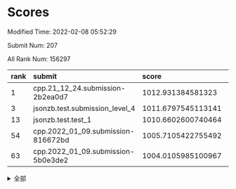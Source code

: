 # Scores

Modified Time: 2022-02-08 05:52:29

Submit Num: 207

All Rank Num: 156297

| rank |               submit               |       score        |       sigma        | pk_num |
| :--- | :--------------------------------- | :----------------- | :----------------- | :----- |
| 1    | cpp.21_12_24.submission-2b2ea0d7   | 1012.931384581323  | 0.8436182722325113 | 3020   |
| 3    | jsonzb.test.submission_level_4     | 1011.6797545113141 | 0.7820334768831512 | 3018   |
| 13   | jsonzb.test.test_1                 | 1010.6602600740464 | 0.7753833457361697 | 3020   |
| 54   | cpp.2022_01_09.submission-816672bd | 1005.7105422755492 | 0.7116078769278592 | 3021   |
| 63   | cpp.2022_01_09.submission-5b0e3de2 | 1004.0105985100967 | 0.7171825672172277 | 3018   |


<details>
<summary>全部</summary>

| rank |                 submit                 |       score        |       sigma        | pk_num |
| :--- | :------------------------------------- | :----------------- | :----------------- | :----- |
| 1    | cpp.21_12_24.submission-2b2ea0d7       | 1012.931384581323  | 0.8436182722325113 | 3020   |
| 2    | gobigger.level_3.submission_level_3_18 | 1012.520605413609  | 0.8065526208899857 | 3021   |
| 3    | jsonzb.test.submission_level_4         | 1011.6797545113141 | 0.7820334768831512 | 3018   |
| 4    | gobigger.level_3.submission_level_3_8  | 1011.4031249275328 | 0.7960208453550242 | 3020   |
| 5    | gobigger.level_3.submission_level_3_30 | 1011.302085695142  | 0.7950458562666209 | 3017   |
| 6    | gobigger.level_3.submission_level_3_6  | 1011.0978384690213 | 0.7608973543228295 | 3023   |
| 7    | gobigger.level_3.submission_level_3_35 | 1011.014235591912  | 0.7611194466715345 | 3024   |
| 8    | gobigger.level_3.submission_level_3_33 | 1010.8823248013526 | 0.7666021802040149 | 3024   |
| 9    | gobigger.level_3.submission_level_3_3  | 1010.8403345627702 | 0.785610979592437  | 3023   |
| 10   | gobigger.level_3.submission_level_3_23 | 1010.7686025733859 | 0.7777221892806191 | 3021   |
| 11   | gobigger.level_3.submission_level_3_4  | 1010.752065211938  | 0.7551175505770239 | 3020   |
| 12   | gobigger.level_3.submission_level_3_20 | 1010.6980212310901 | 0.778037395917932  | 3019   |
| 13   | jsonzb.test.test_1                     | 1010.6602600740464 | 0.7753833457361697 | 3020   |
| 14   | gobigger.level_3.submission_level_3_48 | 1010.603648188021  | 0.7422870316689755 | 3024   |
| 15   | gobigger.level_3.submission_level_3_49 | 1010.4625341324595 | 0.7650255556045639 | 3020   |
| 16   | gobigger.level_3.submission_level_3_28 | 1010.4439575719812 | 0.7724399015434782 | 3016   |
| 17   | gobigger.level_3.submission_level_3_37 | 1010.3298506534243 | 0.7694441671443124 | 3019   |
| 18   | gobigger.level_3.submission_level_3_29 | 1010.3257823534321 | 0.7800857605849066 | 3017   |
| 19   | gobigger.level_3.submission_level_3_12 | 1010.1210460772818 | 0.7556056241181763 | 3017   |
| 20   | gobigger.level_3.submission_level_3_26 | 1010.1188428754382 | 0.7690814218950647 | 3019   |
| 21   | gobigger.level_3.submission_level_3_27 | 1010.0774181517587 | 0.7477709213635083 | 3016   |
| 22   | gobigger.level_3.submission_level_3_11 | 1010.0450560390861 | 0.7552080078153525 | 3020   |
| 23   | gobigger.level_3.submission_level_3_40 | 1010.0156188977735 | 0.756601764362019  | 3023   |
| 24   | gobigger.level_3.submission_level_3_31 | 1009.9873090551037 | 0.7467385277627587 | 3021   |
| 25   | gobigger.level_3.submission_level_3_39 | 1009.9708247981932 | 0.7625789742139224 | 3027   |
| 26   | gobigger.level_3.submission_level_3_10 | 1009.9238748165219 | 0.7451434277078532 | 3022   |
| 27   | gobigger.level_3.submission_level_3_24 | 1009.9212703930735 | 0.7759849637098435 | 3020   |
| 28   | gobigger.level_3.submission_level_3_42 | 1009.9095878807407 | 0.7538989854448832 | 3015   |
| 29   | gobigger.level_3.submission_level_3_46 | 1009.8990403236519 | 0.7643974160842972 | 3021   |
| 30   | gobigger.level_3.submission_level_3_2  | 1009.7795503079037 | 0.7691300702389283 | 3025   |
| 31   | gobigger.level_3.submission_level_3_0  | 1009.7738300964724 | 0.7779062172472578 | 3020   |
| 32   | gobigger.level_3.submission_level_3_7  | 1009.7548888994351 | 0.7621933917305409 | 3027   |
| 33   | gobigger.level_3.submission_level_3_16 | 1009.6989724477955 | 0.7696916941632238 | 3014   |
| 34   | gobigger.level_3.submission_level_3_47 | 1009.6857753443902 | 0.7623650902914941 | 3019   |
| 35   | gobigger.level_3.submission_level_3_17 | 1009.638989150374  | 0.7623390594695271 | 3022   |
| 36   | gobigger.level_3.submission_level_3_13 | 1009.5802479364644 | 0.7479739903618166 | 3021   |
| 37   | gobigger.level_3.submission_level_3_14 | 1009.5052446286007 | 0.7454212206883543 | 3019   |
| 38   | gobigger.level_3.submission_level_3_43 | 1009.4565389629369 | 0.7508897746144355 | 3020   |
| 39   | gobigger.level_3.submission_level_3_19 | 1009.3731529142274 | 0.7579574915583017 | 3018   |
| 40   | gobigger.level_3.submission_level_3_41 | 1009.3419684255798 | 0.7305043611081793 | 3023   |
| 41   | gobigger.level_3.submission_level_3_32 | 1009.3043428490389 | 0.7577446672684413 | 3018   |
| 42   | gobigger.level_3.submission_level_3_34 | 1009.2016021898638 | 0.7452439444264267 | 3021   |
| 43   | gobigger.level_3.submission_level_3_25 | 1009.1770056124739 | 0.7535254163044659 | 3025   |
| 44   | gobigger.level_3.submission_level_3_9  | 1009.1322156243328 | 0.7613244609964479 | 3022   |
| 45   | gobigger.level_3.submission_level_3_36 | 1009.1165188525011 | 0.762773874310264  | 3016   |
| 46   | gobigger.level_3.submission_level_3_1  | 1009.0910433557284 | 0.7804039654956041 | 3017   |
| 47   | gobigger.level_3.submission_level_3_22 | 1009.0235864354412 | 0.7536947838104934 | 3017   |
| 48   | gobigger.level_3.submission_level_3_5  | 1008.9604605887934 | 0.7378372026986979 | 3021   |
| 49   | gobigger.level_3.submission_level_3_38 | 1008.833008647066  | 0.7543345040462249 | 3018   |
| 50   | gobigger.level_3.submission_level_3_44 | 1008.7959045908201 | 0.7568318050643458 | 3021   |
| 51   | gobigger.level_3.submission_level_3_15 | 1008.5716326822001 | 0.7635189035978547 | 3018   |
| 52   | gobigger.level_3.submission_level_3_45 | 1008.2064881424631 | 0.7521399833836155 | 3018   |
| 53   | gobigger.level_3.submission_level_3_21 | 1007.4848818108275 | 0.7248361707762091 | 3018   |
| 54   | cpp.2022_01_09.submission-816672bd     | 1005.7105422755492 | 0.7116078769278592 | 3021   |
| 55   | gobigger.level_1.submission_level_1_29 | 1004.7946698453345 | 0.7339698220099001 | 3019   |
| 56   | gobigger.level_1.submission_level_1_22 | 1004.7159325938211 | 0.7193430761953383 | 3023   |
| 57   | gobigger.level_1.submission_level_1_47 | 1004.6343333044077 | 0.7207621661302451 | 3022   |
| 58   | gobigger.level_1.submission_level_1_25 | 1004.5359650656022 | 0.7197313962641977 | 3021   |
| 59   | gobigger.level_1.submission_level_1_30 | 1004.341625624328  | 0.7278773487108336 | 3016   |
| 60   | gobigger.level_1.submission_level_1_37 | 1004.3381223665131 | 0.7275802884470481 | 3023   |
| 61   | gobigger.level_1.submission_level_1_2  | 1004.2728006990997 | 0.7215920526727624 | 3021   |
| 62   | gobigger.level_1.submission_level_1_26 | 1004.1331029103258 | 0.7192741497591026 | 3016   |
| 63   | cpp.2022_01_09.submission-5b0e3de2     | 1004.0105985100967 | 0.7171825672172277 | 3018   |
| 64   | gobigger.level_1.submission_level_1_39 | 1003.9825603579161 | 0.7169393710391447 | 3015   |
| 65   | gobigger.level_1.submission_level_1_19 | 1003.9592856551394 | 0.7205601269811553 | 3021   |
| 66   | gobigger.level_1.submission_level_1_42 | 1003.8439996797824 | 0.7212553186443272 | 3022   |
| 67   | gobigger.level_1.submission_level_1_49 | 1003.8434582741008 | 0.7135937237143308 | 3019   |
| 68   | gobigger.level_1.submission_level_1_20 | 1003.8302662582324 | 0.7116523875297486 | 3021   |
| 69   | gobigger.level_1.submission_level_1_12 | 1003.8239250288915 | 0.7166495929372796 | 3021   |
| 70   | gobigger.level_1.submission_level_1_41 | 1003.7067964428501 | 0.7074798956609714 | 3020   |
| 71   | gobigger.level_1.submission_level_1_5  | 1003.6940504485719 | 0.7202611651360026 | 3018   |
| 72   | gobigger.level_1.submission_level_1_34 | 1003.649180606235  | 0.7065264067002021 | 3020   |
| 73   | gobigger.level_1.submission_level_1_24 | 1003.6267036719717 | 0.7210386547957657 | 3021   |
| 74   | gobigger.level_1.submission_level_1_8  | 1003.5805999250925 | 0.7148529830768272 | 3016   |
| 75   | gobigger.level_1.submission_level_1_31 | 1003.5729856963103 | 0.7156176656097217 | 3023   |
| 76   | gobigger.level_1.submission_level_1_4  | 1003.5603965461048 | 0.727072591434125  | 3025   |
| 77   | gobigger.level_1.submission_level_1_6  | 1003.4506494272235 | 0.7194096249324665 | 3020   |
| 78   | gobigger.level_1.submission_level_1_21 | 1003.3773549905486 | 0.719576003067851  | 3018   |
| 79   | gobigger.level_1.submission_level_1_18 | 1003.3595777756034 | 0.7156125697463817 | 3019   |
| 80   | gobigger.level_1.submission_level_1_14 | 1003.3385494860954 | 0.7034710551004054 | 3015   |
| 81   | gobigger.level_1.submission_level_1_13 | 1003.2809518894136 | 0.7072688693325926 | 3021   |
| 82   | gobigger.level_1.submission_level_1_17 | 1003.2710263273194 | 0.7230402099538089 | 3019   |
| 83   | gobigger.level_1.submission_level_1_28 | 1003.2172925942662 | 0.7179296670566001 | 3018   |
| 84   | gobigger.level_1.submission_level_1_35 | 1003.1815825104532 | 0.7269205545509287 | 3018   |
| 85   | gobigger.level_1.submission_level_1_0  | 1003.1575207411895 | 0.703573630191799  | 3023   |
| 86   | gobigger.level_1.submission_level_1_7  | 1003.1230101406171 | 0.718785447839979  | 3021   |
| 87   | gobigger.level_1.submission_level_1_16 | 1003.083356033001  | 0.7139854431887941 | 3022   |
| 88   | gobigger.level_1.submission_level_1_43 | 1003.0616393646195 | 0.7179793529146233 | 3020   |
| 89   | gobigger.level_1.submission_level_1_44 | 1003.0310385135208 | 0.7175078970057627 | 3020   |
| 90   | gobigger.level_1.submission_level_1_15 | 1002.979987527758  | 0.7058290090981207 | 3023   |
| 91   | gobigger.level_1.submission_level_1_40 | 1002.965271750283  | 0.7087678846678791 | 3025   |
| 92   | gobigger.level_1.submission_level_1_33 | 1002.913446338862  | 0.7173584834775731 | 3017   |
| 93   | gobigger.level_1.submission_level_1_3  | 1002.9048963386712 | 0.7130224084731306 | 3020   |
| 94   | gobigger.level_1.submission_level_1_23 | 1002.8919887082349 | 0.7099430634986252 | 3021   |
| 95   | gobigger.level_1.submission_level_1_1  | 1002.8332429967256 | 0.7112465671598537 | 3022   |
| 96   | gobigger.level_1.submission_level_1_11 | 1002.7936385355866 | 0.7153151926740687 | 3020   |
| 97   | gobigger.level_1.submission_level_1_10 | 1002.7393743775003 | 0.7112464828308573 | 3020   |
| 98   | gobigger.level_1.submission_level_1_48 | 1002.6975303410883 | 0.7056950727548041 | 3025   |
| 99   | gobigger.level_1.submission_level_1_9  | 1002.6518930168063 | 0.7242351669288238 | 3027   |
| 100  | gobigger.level_1.submission_level_1_32 | 1002.4618294019176 | 0.7221004965984484 | 3023   |
| 101  | gobigger.level_1.submission_level_1_45 | 1002.411935737258  | 0.7137569220925145 | 3020   |
| 102  | gobigger.level_1.submission_level_1_27 | 1002.3614442593046 | 0.7076293739615465 | 3020   |
| 103  | gobigger.level_1.submission_level_1_46 | 1002.2114539648677 | 0.7058988980745813 | 3019   |
| 104  | gobigger.level_1.submission_level_1_38 | 1001.7606066325272 | 0.7087215551685068 | 3019   |
| 105  | gobigger.level_1.submission_level_1_36 | 1001.2125085872686 | 0.7075862864064917 | 3020   |
| 106  | gobigger.random.submission_random_41   | 997.2134678101363  | 0.7068859913482218 | 3014   |
| 107  | gobigger.random.submission_random_26   | 997.1807495390785  | 0.6993903749682515 | 3024   |
| 108  | gobigger.random.submission_random_22   | 997.1087074293487  | 0.7082018602173747 | 3017   |
| 109  | gobigger.random.submission_random_44   | 997.0928511357323  | 0.709160299727692  | 3024   |
| 110  | gobigger.random.submission_random_38   | 996.8494805480991  | 0.7129155563364608 | 3021   |
| 111  | gobigger.random.submission_random_35   | 996.7240164913976  | 0.7027774905575553 | 3017   |
| 112  | gobigger.random.submission_random_40   | 996.6346805951956  | 0.7281309089157031 | 3020   |
| 113  | gobigger.random.submission_random_43   | 996.5917938622861  | 0.7117503451258315 | 3020   |
| 114  | gobigger.random.submission_random_29   | 996.5460987826883  | 0.7180411265387063 | 3024   |
| 115  | gobigger.random.submission_random_1    | 996.487264040948   | 0.7061033949513308 | 3020   |
| 116  | gobigger.random.submission_random_34   | 996.4457457520317  | 0.7078560408319099 | 3022   |
| 117  | gobigger.random.submission_random_13   | 996.4387960998112  | 0.7044784124104193 | 3024   |
| 118  | gobigger.random.submission_random_48   | 996.4376850396809  | 0.7203980262623905 | 3021   |
| 119  | gobigger.random.submission_random_45   | 996.3399647048882  | 0.7145006622108709 | 3019   |
| 120  | gobigger.random.submission_random_46   | 996.3274739061472  | 0.7150071060612305 | 3015   |
| 121  | gobigger.random.submission_random_20   | 996.2995964654575  | 0.7175201237203483 | 3023   |
| 122  | gobigger.random.submission_random_21   | 996.2959511653751  | 0.7098110220541136 | 3020   |
| 123  | gobigger.random.submission_random_32   | 996.1924610299359  | 0.7127757685072464 | 3018   |
| 124  | gobigger.random.submission_random_12   | 996.1818867059282  | 0.7135982987200719 | 3022   |
| 125  | gobigger.random.submission_random_28   | 996.1566974982064  | 0.7030323035208398 | 3022   |
| 126  | gobigger.random.submission_random_25   | 996.1243898466658  | 0.7108433209186857 | 3019   |
| 127  | gobigger.random.submission_random_2    | 995.9811857938392  | 0.7198022030224088 | 3024   |
| 128  | gobigger.random.submission_random_42   | 995.9713001001764  | 0.7061564314758964 | 3020   |
| 129  | gobigger.random.submission_random_39   | 995.9453404060151  | 0.7119527154607165 | 3028   |
| 130  | gobigger.random.submission_random_15   | 995.9413545423531  | 0.7101738277204068 | 3022   |
| 131  | gobigger.random.submission_random_8    | 995.9080035413581  | 0.7064133901103258 | 3020   |
| 132  | gobigger.random.submission_random_10   | 995.8481599740172  | 0.709828542251996  | 3021   |
| 133  | gobigger.random.submission_random_19   | 995.749780499096   | 0.7131458931183124 | 3018   |
| 134  | gobigger.random.submission_random_3    | 995.7256041475337  | 0.7247185462316899 | 3022   |
| 135  | gobigger.random.submission_random_16   | 995.7193521479721  | 0.7158688561434418 | 3019   |
| 136  | gobigger.random.submission_random_4    | 995.6867940294574  | 0.7095456960755454 | 3017   |
| 137  | gobigger.random.submission_random_9    | 995.6646238713631  | 0.7129292215582728 | 3015   |
| 138  | gobigger.random.submission_random_17   | 995.5472480932453  | 0.7125488347551103 | 3024   |
| 139  | gobigger.random.submission_random_47   | 995.5285833414957  | 0.7082319942706893 | 3023   |
| 140  | gobigger.random.submission_random_23   | 995.4752251809876  | 0.7127594738757244 | 3017   |
| 141  | gobigger.random.submission_random_33   | 995.4629991512761  | 0.7156784220619687 | 3019   |
| 142  | gobigger.random.submission_random_30   | 995.401148576616   | 0.7111282861042417 | 3020   |
| 143  | gobigger.random.submission_random_18   | 995.2703908197665  | 0.7221129769200423 | 3025   |
| 144  | gobigger.random.submission_random_5    | 995.2642252203003  | 0.7073416952334842 | 3022   |
| 145  | gobigger.random.submission_random_14   | 995.2557221719084  | 0.7028699165584689 | 3020   |
| 146  | gobigger.random.submission_random_11   | 995.2391380350119  | 0.7055010939939201 | 3021   |
| 147  | gobigger.random.submission_random_6    | 995.2286951625827  | 0.7042418646652516 | 3017   |
| 148  | gobigger.random.submission_random_0    | 995.1464119308156  | 0.7204962038154646 | 3027   |
| 149  | gobigger.random.submission_random_49   | 995.0985175403682  | 0.7168113490767034 | 3023   |
| 150  | gobigger.random.submission_random_24   | 995.0028478066822  | 0.7082540407829826 | 3022   |
| 151  | gobigger.random.submission_random_31   | 994.9394765759661  | 0.7146556581293845 | 3016   |
| 152  | gobigger.random.submission_random_36   | 994.9307008051321  | 0.715889929710304  | 3024   |
| 153  | gobigger.random.submission_random_37   | 994.8950780540667  | 0.7054656827563323 | 3025   |
| 154  | gobigger.random.submission_random_7    | 994.5087241405603  | 0.7280593739846893 | 3019   |
| 155  | gobigger.random.submission_random_27   | 994.2942164396216  | 0.7177870908993238 | 3020   |
| 156  | gobigger.level_2.submission_level_2_30 | 993.8832492903276  | 0.7337567953574728 | 3021   |
| 157  | gobigger.level_2.submission_level_2_12 | 993.8103556457969  | 0.7473354762080743 | 3021   |
| 158  | gobigger.level_2.submission_level_2_10 | 993.5097680383744  | 0.7235150036844613 | 3014   |
| 159  | gobigger.level_2.submission_level_2_42 | 993.367094983565   | 0.7365691887313752 | 3020   |
| 160  | gobigger.level_2.submission_level_2_33 | 993.3562043730933  | 0.7404878778059539 | 3019   |
| 161  | gobigger.level_2.submission_level_2_18 | 993.1616296973294  | 0.737414414437003  | 3022   |
| 162  | gobigger.level_2.submission_level_2_14 | 993.0934070576087  | 0.731460396558377  | 3021   |
| 163  | gobigger.level_2.submission_level_2_5  | 993.0882550627971  | 0.7310938450329802 | 3019   |
| 164  | gobigger.level_2.submission_level_2_1  | 993.0242299104468  | 0.7330937878917394 | 3018   |
| 165  | gobigger.level_2.submission_level_2_31 | 992.9727945119209  | 0.7236533892143481 | 3018   |
| 166  | gobigger.level_2.submission_level_2_11 | 992.9236882622679  | 0.7314825934454329 | 3018   |
| 167  | gobigger.level_2.submission_level_2_8  | 992.8311247446134  | 0.7331010470127599 | 3019   |
| 168  | gobigger.level_2.submission_level_2_43 | 992.7745169836127  | 0.7348668790195303 | 3018   |
| 169  | gobigger.level_2.submission_level_2_7  | 992.7397828463999  | 0.7359852352254759 | 3026   |
| 170  | gobigger.level_2.submission_level_2_29 | 992.7352781164432  | 0.7477219552328803 | 3022   |
| 171  | gobigger.level_2.submission_level_2_22 | 992.7079448471686  | 0.7321976187116668 | 3019   |
| 172  | gobigger.level_2.submission_level_2_44 | 992.6272450955255  | 0.7299753000217583 | 3024   |
| 173  | gobigger.level_2.submission_level_2_26 | 992.526096460512   | 0.7387522224089056 | 3017   |
| 174  | gobigger.level_2.submission_level_2_32 | 992.4783931494018  | 0.7297137842057696 | 3019   |
| 175  | gobigger.level_2.submission_level_2_40 | 992.3308054684322  | 0.7495288874615212 | 3018   |
| 176  | gobigger.level_2.submission_level_2_19 | 992.3060635983559  | 0.7487529856048097 | 3022   |
| 177  | gobigger.level_2.submission_level_2_16 | 992.2763272067156  | 0.7315063957575721 | 3018   |
| 178  | gobigger.level_2.submission_level_2_49 | 992.2672239502456  | 0.7423139911373039 | 3022   |
| 179  | gobigger.level_2.submission_level_2_24 | 992.2436518699616  | 0.7339351877191982 | 3021   |
| 180  | gobigger.level_2.submission_level_2_0  | 992.2330817542964  | 0.7498877299679712 | 3021   |
| 181  | gobigger.level_2.submission_level_2_9  | 992.1774071764567  | 0.7492394086128363 | 3022   |
| 182  | gobigger.level_2.submission_level_2_46 | 992.1626594160479  | 0.7331513073788474 | 3023   |
| 183  | gobigger.level_2.submission_level_2_39 | 992.0811499271016  | 0.7407409451818171 | 3018   |
| 184  | gobigger.level_2.submission_level_2_38 | 992.0677076358618  | 0.735008025558749  | 3017   |
| 185  | gobigger.level_2.submission_level_2_17 | 992.0448897206727  | 0.7641134169507322 | 3016   |
| 186  | gobigger.level_2.submission_level_2_37 | 991.8359224670068  | 0.7695209674105349 | 3014   |
| 187  | gobigger.level_2.submission_level_2_27 | 991.8259458062888  | 0.7603890048426741 | 3021   |
| 188  | gobigger.level_2.submission_level_2_45 | 991.8259429484204  | 0.7448494185941057 | 3021   |
| 189  | gobigger.level_2.submission_level_2_23 | 991.7301247084582  | 0.7242731374815542 | 3021   |
| 190  | gobigger.level_2.submission_level_2_34 | 991.7098465819695  | 0.7437280036584726 | 3021   |
| 191  | gobigger.level_2.submission_level_2_47 | 991.6865863695799  | 0.7719877275106796 | 3014   |
| 192  | gobigger.level_2.submission_level_2_21 | 991.6752578864488  | 0.7387738071928839 | 3024   |
| 193  | gobigger.level_2.submission_level_2_35 | 991.6270405049879  | 0.7654324508290311 | 3015   |
| 194  | gobigger.level_2.submission_level_2_41 | 991.464074074995   | 0.75089375251524   | 3017   |
| 195  | gobigger.level_2.submission_level_2_6  | 991.3266556751264  | 0.769713008645207  | 3021   |
| 196  | gobigger.level_2.submission_level_2_3  | 991.2556463137031  | 0.7393441760663554 | 3021   |
| 197  | gobigger.level_2.submission_level_2_4  | 991.1291980283105  | 0.753961552728902  | 3025   |
| 198  | gobigger.level_2.submission_level_2_20 | 990.9847280467029  | 0.7803135665407018 | 3014   |
| 199  | gobigger.level_2.submission_level_2_48 | 990.8797523500949  | 0.7529159825525287 | 3024   |
| 200  | gobigger.level_2.submission_level_2_13 | 990.8566989016276  | 0.7489605719158251 | 3016   |
| 201  | gobigger.level_2.submission_level_2_28 | 990.7903413892196  | 0.7610750987455965 | 3026   |
| 202  | gobigger.level_2.submission_level_2_2  | 990.7600619156434  | 0.7504904795863008 | 3023   |
| 203  | gobigger.level_2.submission_level_2_36 | 990.6628865312875  | 0.7450411892426493 | 3018   |
| 204  | gobigger.level_2.submission_level_2_25 | 990.4465044581608  | 0.7746107345630977 | 3024   |
| 205  | gobigger.level_2.submission_level_2_15 | 989.8022950468686  | 0.7738665636617726 | 3016   |
| 206  | gobigger.none.submission_none_0        | 975.102827069466   | 1.4667204331061252 | 3024   |
| 207  | gobigger.none.submission_none_1        | 974.5979057816162  | 1.7270030630385937 | 3020   |

</details>